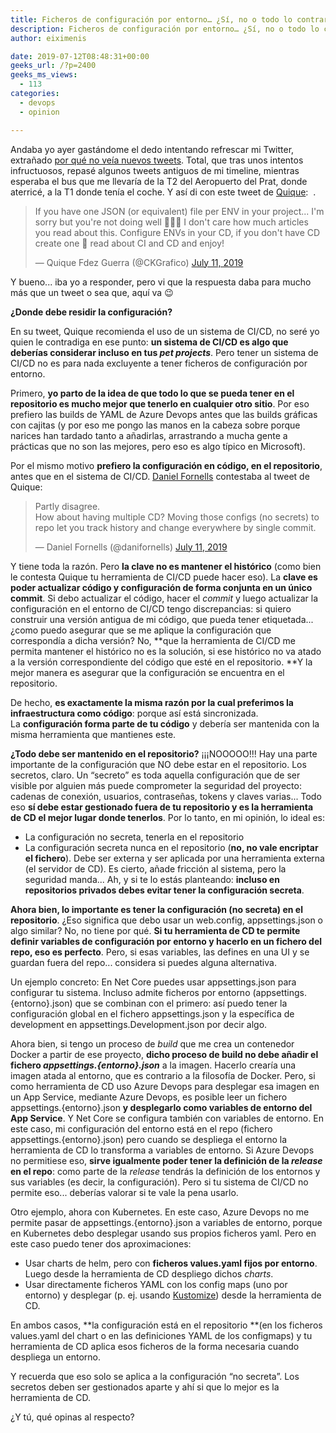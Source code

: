 ```yaml
---
title: Ficheros de configuración por entorno… ¿Sí, no o todo lo contrario?
description: Ficheros de configuración por entorno… ¿Sí, no o todo lo contrario?
author: eiximenis

date: 2019-07-12T08:48:31+00:00
geeks_url: /?p=2400
geeks_ms_views:
  - 113
categories:
  - devops
  - opinion

---
```

Andaba yo ayer gastándome el dedo intentando refrescar mi Twitter, extrañado [por qué no veía nuevos tweets][1]. Total, que tras unos intentos infructuosos, repasé algunos tweets antiguos de mi timeline, mientras esperaba el bus que me llevaría de la T2 del Aeropuerto del Prat, donde aterricé, a la T1 donde tenía el coche. Y así di con este tweet de [Quique][2]:  .

<blockquote class="twitter-tweet" data-width="550" data-dnt="true">
  <p lang="en" dir="ltr">
    If you have one JSON (or equivalent) file per ENV in your project... I'm sorry but you're not doing well 🤷🏽‍♂️ I don't care how much articles you read about this. Configure ENVs in your CD, if you don't have CD create one 😬 read about CI and CD and enjoy!
  </p>
  
  <p>
    &mdash; Quique Fdez Guerra (@CKGrafico) <a href="https://twitter.com/CKGrafico/status/1149271018374123520?ref_src=twsrc%5Etfw">July 11, 2019</a>
  </p>
</blockquote>


  
Y bueno... iba yo a responder, pero vi que la respuesta daba para mucho más que un tweet o sea que, aquí va 😉
  
<!--more-->


  
**¿Donde debe residir la configuración?**
  
En su tweet, Quique recomienda el uso de un sistema de CI/CD, no seré yo quien le contradiga en ese punto: **un sistema de CI/CD es algo que deberías considerar incluso en tus _pet projects_**. Pero tener un sistema de CI/CD no es para nada excluyente a tener ficheros de configuración por entorno.
  
Primero, **yo parto de la idea de que todo lo que se pueda tener en el repositorio es mucho mejor que tenerlo en cualquier otro sitio**. Por eso prefiero las builds de YAML de Azure Devops antes que las builds gráficas con cajitas (y por eso me pongo las manos en la cabeza sobre porque narices han tardado tanto a añadirlas, arrastrando a mucha gente a prácticas que no son las mejores, pero eso es algo típico en Microsoft).
  
Por el mismo motivo **prefiero la configuración en código, en el repositorio**, antes que en el sistema de CI/CD. [Daniel Fornells][3] contestaba al tweet de Quique:

<blockquote class="twitter-tweet" data-width="550" data-dnt="true">
  <p lang="en" dir="ltr">
    Partly disagree.<br />How about having multiple CD? Moving those configs (no secrets) to repo let you track history and change everywhere by single commit.
  </p>
  
  <p>
    &mdash; Daniel Fornells (@danifornells) <a href="https://twitter.com/danifornells/status/1149291377085353986?ref_src=twsrc%5Etfw">July 11, 2019</a>
  </p>
</blockquote>


  
Y tiene toda la razón. Pero **la clave no es mantener el histórico** (como bien le contesta Quique tu herramienta de CI/CD puede hacer eso). La **clave es poder actualizar código y configuración de forma conjunta en un único commit**. Si debo actualizar el código, hacer el _commit_ y luego actualizar la configuración en el entorno de CI/CD tengo discrepancias: si quiero construir una versión antigua de mi código, que pueda tener etiquetada... ¿como puedo asegurar que se me aplique la configuración que correspondía a dicha versión? No, **que la herramienta de CI/CD me permita mantener el histórico no es la solución, si ese histórico no va atado a la versión correspondiente del código que esté en el repositorio. **Y la mejor manera es asegurar que la configuración se encuentra en el repositorio.
  
De hecho, **es exactamente la misma razón por la cual preferimos la infraestructura como código**: porque así está sincronizada. La **configuración forma parte de tu código** y debería ser mantenida con la misma herramienta que mantienes este.
  
**¿Todo debe ser mantenido en el repositorio?** ¡¡¡NOOOOO!!! Hay una parte importante de la configuración que NO debe estar en el repositorio. Los secretos, claro. Un &#8220;secreto&#8221; es toda aquella configuración que de ser visible por alguien más puede comprometer la seguridad del proyecto: cadenas de conexión, usuarios, contraseñas, tokens y claves varias... Todo eso **sí debe estar gestionado fuera de tu repositorio y es la herramienta de CD el mejor lugar donde tenerlos**. Por lo tanto, en mi opinión, lo ideal es:

  * La configuración no secreta, tenerla en el repositorio
  * La configuración secreta nunca en el repositorio (**no, no vale encriptar el fichero**). Debe ser externa y ser aplicada por una herramienta externa (el servidor de CD). Es cierto, añade fricción al sistema, pero la seguridad manda... Ah, y si te lo estás planteando: **incluso en repositorios privados debes evitar tener la configuración secreta**.

**Ahora bien, lo importante es tener la configuración (no secreta) en el repositorio**. ¿Eso significa que debo usar un web.config, appsettings.json o algo similar? No, no tiene por qué. **Si tu herramienta de CD te permite definir variables de configuración por entorno y hacerlo en un fichero del repo, eso es perfecto**. Pero, si esas variables, las defines en una UI y se guardan fuera del repo... considera si puedes alguna alternativa.
  
Un ejemplo concreto: En Net Core puedes usar appsettings.json para configurar tu sistema. Incluso admite ficheros por entorno (appsettings.{entorno}.json) que se combinan con el primero: así puedo tener la configuración global en el fichero appsettings.json y la específica de development en appsettings.Development.json por decir algo.
  
Ahora bien, si tengo un proceso de _build_ que me crea un contenedor Docker a partir de ese proyecto, **dicho proceso de build no debe añadir el fichero _appsettings.{entorno}.json_** a la imagen. Hacerlo crearía una imagen atada al entorno, que es contrario a la filosofía de Docker. Pero, si como herramienta de CD uso Azure Devops para desplegar esa imagen en un App Service, mediante Azure Devops, es posible leer un fichero appsettings.{entorno}.json **y desplegarlo como variables de entorno del App Service**. Y Net Core se configura también con variables de entorno. En este caso, mi configuración del entorno está en el repo (fichero appsettings.{entorno}.json) pero cuando se despliega el entorno la herramienta de CD lo transforma a variables de entorno. Si Azure Devops no permitiese eso, **sirve igualmente poder tener la definición de la _release_ en el repo**: como parte de la _release_ tendrás la definición de los entornos y sus variables (es decir, la configuración). Pero si tu sistema de CI/CD no permite eso... deberías valorar si te vale la pena usarlo.
  
Otro ejemplo, ahora con Kubernetes. En este caso, Azure Devops no me permite pasar de appsettings.{entorno}.json a variables de entorno, porque en Kubernetes debo desplegar usando sus propios ficheros yaml. Pero en este caso puedo tener dos aproximaciones:

  * Usar charts de helm, pero con **ficheros values.yaml fijos por entorno**. Luego desde la herramienta de CD despliego dichos _charts_.
  * Usar directamente ficheros YAML con los config maps (uno por entorno) y desplegar (p. ej. usando [Kustomize][4]) desde la herramienta de CD.

En ambos casos, **la configuración está en el repositorio **(en los ficheros values.yaml del chart o en las definiciones YAML de los configmaps) y tu herramienta de CD aplica esos ficheros de la forma necesaria cuando despliega un entorno.
  
Y recuerda que eso solo se aplica a la configuración &#8220;no secreta&#8221;. Los secretos deben ser gestionados aparte y ahí si que lo mejor es la herramienta de CD.
  
¿Y tú, qué opinas al respecto?

 [1]: https://www.elperiodico.com/es/extra/20190711/twitter-sufre-una-caida-a-nivel-mundial-7550442
 [2]: https://twitter.com/ckgrafico
 [3]: https://twitter.com/danifornells
 [4]: https://kustomize.io/